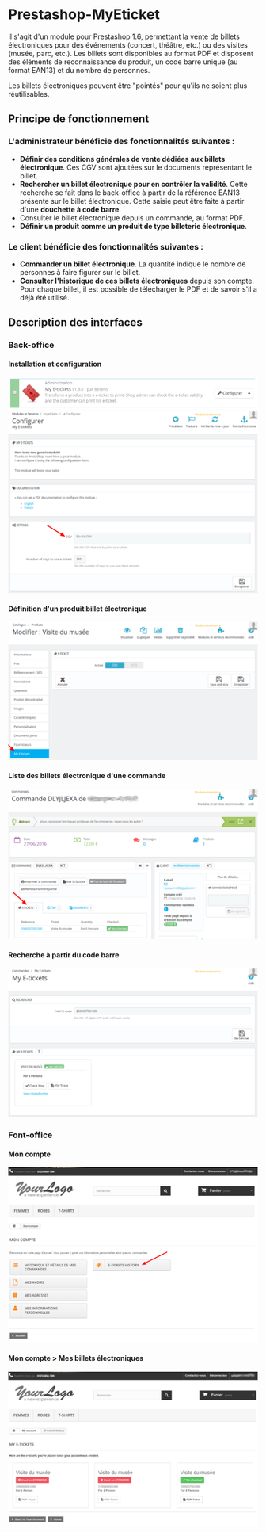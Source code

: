 Prestashop-MyEticket
====================

Il s'agit d'un module pour Prestashop 1.6, permettant la vente de billets électroniques pour des événements (concert, théâtre, etc.) ou des visites (musée, parc, etc.). Les billets sont disponibles au format PDF et disposent des éléments de reconnaissance du produit, un code barre unique (au format EAN13) et du nombre de personnes.

Les billets électroniques peuvent être "pointés" pour qu'ils ne soient plus réutilisables.

Principe de fonctionnement
--------------------------

### L'administrateur bénéficie des fonctionnalités suivantes :

  - **Définir des conditions générales de vente dédiées aux billets électronique**. Ces CGV sont ajoutées sur le documents représentant le billet.
  - **Rechercher un billet électronique pour en contrôler la validité**. Cette recherche se fait dans le back-office à partir de la référence EAN13 présente sur le billet électronique. Cette saisie peut être faite à partir d'une **douchette à code barre**.
  - Consulter le billet électronique depuis un commande, au format PDF.
  - **Définir un produit comme un produit de type billeterie électronique**.

### Le client bénéficie des fonctionnalités suivantes :

  - **Commander un billet électronique**. La quantité indique le nombre de personnes à faire figurer sur le billet.
  - **Consulter l'historique de ces billets électroniques** depuis son compte. Pour chaque billet, il est possible de télécharger le PDF et de savoir s'il a déjà été utilisé.

Description des interfaces
--------------------------

### Back-office

#### Installation et configuration
![Installation](/figures/boModuleList.png?raw=true "Installation")
![Configuration](/figures/boModuleConfig.png?raw=true "Configuration")

#### Définition d'un produit billet électronique
![Définition d'un produit billet électronique](/figures/boProductEdit.png?raw=true "Définition d'un produit billet électronique")

#### Liste des billets électronique d'une commande
![Liste des billets électronique d'une commande](/figures/boTicketOrder.png?raw=true "Liste des billets électronique d'une commande")

#### Recherche à partir du code barre
![Recherche à partir du code barre](/figures/boEan13Search.png?raw=true "Recherche à partir du code barre")

### Font-office

#### Mon compte
![Mon compte](/figures/foMyAccount.png?raw=true "Mon compte")

#### Mon compte > Mes billets électroniques
![Mon compte](/figures/foCustomerETickets.png?raw=true "Mon compte")
